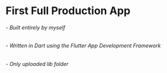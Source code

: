# First Full Production App 
###### - Built entirely by myself
###### - Written in Dart using the Flutter App Development Framework
###### - Only uploaded lib folder

